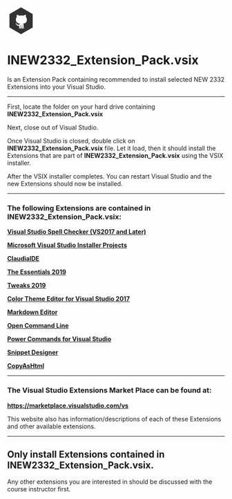 ![OctoCat Logo](../OctoCat_SM.png "OctoCat Logo")
# INEW2332_Extension_Pack.vsix

Is an Extension Pack containing recommended to install selected NEW 2332 Extensions into your Visual Studio.
<HR>

First, locate the folder on your hard drive containing **INEW2332_Extension_Pack.vsix**

Next, close out of Visual Studio. 

Once Visual Studio is closed, double click on **INEW2332_Extension_Pack.vsix** file. Let it load, then it should install the Extensions that are part of **INEW2332_Extension_Pack.vsix** using the VSIX installer.

After the VSIX installer completes. You can restart Visual Studio and the new Extensions should now be installed.

<HR>

### The following Extensions are contained in INEW2332_Extension_Pack.vsix:


**[Visual Studio Spell Checker (VS2017 and Later)](https://marketplace.visualstudio.com/items?itemName=EWoodruff.VisualStudioSpellCheckerVS2017andLater)**

**[Microsoft Visual Studio Installer Projects](https://marketplace.visualstudio.com/items?itemName=VisualStudioClient.MicrosoftVisualStudio2017InstallerProjects)**

**[ClaudiaIDE](https://marketplace.visualstudio.com/items?itemName=kbuchi.ClaudiaIDE)**

**[The Essentials 2019](https://marketplace.visualstudio.com/items?itemName=MadsKristensen.BasicEssentials)**

**[Tweaks 2019](https://marketplace.visualstudio.com/items?itemName=MadsKristensen.Tweaks)**

**[Color Theme Editor for Visual Studio 2017](https://marketplace.visualstudio.com/items?itemName=VisualStudioPlatformTeam.VisualStudio2017ColorThemeEditor)**

**[Markdown Editor](https://marketplace.visualstudio.com/items?itemName=MadsKristensen.MarkdownEditor)**

**[Open Command Line](https://marketplace.visualstudio.com/items?itemName=MadsKristensen.OpenCommandLine)**

**[Power Commands for Visual Studio](https://marketplace.visualstudio.com/items?itemName=VisualStudioPlatformTeam.PowerCommandsforVisualStudio)**

**[Snippet Designer](https://marketplace.visualstudio.com/items?itemName=vs-publisher-2795.SnippetDesigner)**

**[CopyAsHtml](https://marketplace.visualstudio.com/items?itemName=VisualStudioPlatformTeam.CopyAsHtml)**

<HR>

### The Visual Studio Extensions Market Place can be found at:

**https://marketplace.visualstudio.com/vs**

This website also has information/descriptions of each of these Extensions and other available extensions.

<hr>

## Only install Extensions contained in **INEW2332_Extension_Pack.vsix**.

Any other extensions you are interested in should be discussed with the course instructor first.